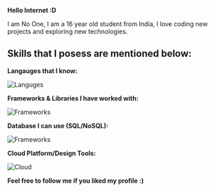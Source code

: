 **Hello Internet :D**

I am No One, I am a 16 year old student from India, I love coding new projects and exploring new technologies.

Skills that I posess are mentioned below:
-----
**Langauges that I know:**

![Languges](https://skillicons.dev/icons?i=java,python,javascript,typescript,html,css,cs,dart&theme=light&perline=5)

**Frameworks & Libraries I have worked with:**

![Frameworks](https://skillicons.dev/icons?i=nodejs,tensorflow,discord,electron,express,flutter,materialui,nextjs,tauri,angular,react,styledcomponents,sequelize,flutter,tensorflow,redux,twitter&theme=light&perline=5)

**Database I can use (SQL/NoSQL):**

![Frameworks](https://skillicons.dev/icons?i=firebase,mongodb,mysql,postgres,sqlite,supabase,redis&theme=light&perline=5)

**Cloud Platform/Design Tools:**

![Cloud](https://skillicons.dev/icons?i=aws,gcp,heroku,md,postman,cloudflare,github,figma,xd&theme=light&perline=5)

**Feel free to follow me if you liked my profile :)**
